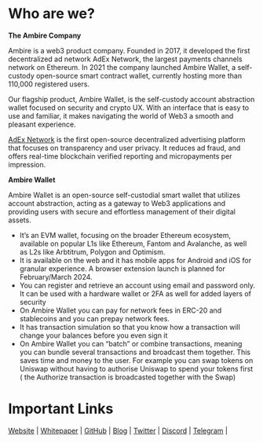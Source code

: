 # Who are we?



**The Ambire Company**

Ambire is a web3 product company. Founded in 2017, it developed the first decentralized ad network AdEx Network, the largest payments channels network on Ethereum.  In 2021 the company launched Ambire Wallet, a self-custody open-source smart contract wallet, currently hosting more than 110,000 registered users.

Our flagship product, Ambire Wallet, is the self-custody account abstraction wallet focused on security and crypto UX. With an interface that is easy to use and familiar, it makes navigating the world of Web3 a smooth and pleasant experience.

[AdEx Network](https://www.adex.network/) is the first open-source decentralized advertising platform that focuses on transparency and user privacy. It reduces ad fraud, and offers real-time blockchain verified reporting and micropayments per impression.




**Ambire Wallet**

Ambire Wallet is an open-source self-custodial smart wallet that utilizes account abstraction, acting as a gateway to Web3 applications and providing users with secure and effortless management of their digital assets.
* It’s an EVM wallet, focusing on the broader Ethereum ecosystem, available on popular L1s like Ethereum, Fantom and Avalanche, as well as L2s like Arbtitrum, Polygon and Optimism. 
* It is available on the web and it has mobile apps for Android and iOS for granular experience. A browser extension launch is planned for February/March 2024.
* You can register and retrieve an account using email and password only. It can be used with a hardware wallet or 2FA as well for added layers of security
* On Ambire Wallet you can pay for network fees in ERC-20 and stablecoins and you can prepay network fees.
* It has transaction simulation so that you know how a transaction will change your balances before you even sign it
* On Ambire Wallet you can “batch” or combine transactions, meaning you can bundle several transactions and broadcast them together. This saves time and money to the user. For example you can swap tokens on Uniswap without having to authorise Uniswap to spend your tokens first ( the Authorize transaction is broadcasted together with the Swap)


# Important Links 

[Website](https://www.ambire.com/) | 
[Whitepaper](https://ambire.notion.site/ambire/Ambire-Wallet-Whitepaper-d502e54caf584fe7a67f9b0a018cd10f) | 
[GitHub](https://github.com/AmbireTech) | 
[Blog](https://blog.ambire.com/) | 
[Twitter](https://twitter.com/AmbireWallet) | 
[Discord](https://discord.gg/QQb4xc4ksJ) | 
[Telegram](https://t.me/AmbireOfficial) | 
